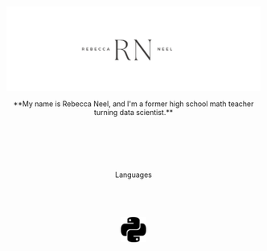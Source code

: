 <!--
**ran0027/ran0027** is a ✨ _special_ ✨ repository because its `README.md` (this file) appears on your GitHub profile.

Here are some ideas to get you started:

- 🔭 I’m currently working on ...
- 🌱 I’m currently learning ...
- 👯 I’m looking to collaborate on ...
- 🤔 I’m looking for help with ...
- 💬 Ask me about ...
- 📫 How to reach me: ...
- 😄 Pronouns: ...
- ⚡ Fun fact: ...
-->

!["Rebecca Neel header"](https://github.com/ran0027/ran0027/blob/main/White%20Minimalist%20Simple%20Aesthetic%20Name%20Twitter%20Header.png)

<p align="center">
  **My name is Rebecca Neel, and I'm a former high school math teacher turning data scientist.**
</p>

&nbsp;

&nbsp;

&nbsp;

<p align="center">Languages </p>

&nbsp;

&nbsp;

<div align="center"><img src="https://github.com/ran0027/ran0027/blob/main/python.svg" width="10%" height="10%"></img></div>
